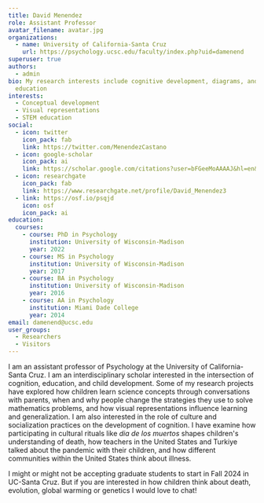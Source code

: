 ```yaml
---
title: David Menendez
role: Assistant Professor
avatar_filename: avatar.jpg
organizations:
  - name: University of California-Santa Cruz
    url: https://psychology.ucsc.edu/faculty/index.php?uid=damenend
superuser: true
authors:
  - admin
bio: My research interests include cognitive development, diagrams, and STEM
  education
interests:
  - Conceptual development
  - Visual representations
  - STEM education
social:
  - icon: twitter
    icon_pack: fab
    link: https://twitter.com/MenendezCastano
  - icon: google-scholar
    icon_pack: ai
    link: https://scholar.google.com/citations?user=bFGeeMoAAAAJ&hl=en&oi=sra
  - icon: researchgate
    icon_pack: fab
    link: https://www.researchgate.net/profile/David_Menendez3
  - link: https://osf.io/psqjd
    icon: osf
    icon_pack: ai
education:
  courses:
    - course: PhD in Psychology
      institution: University of Wisconsin-Madison
      year: 2022
    - course: MS in Psychology
      institution: University of Wisconsin-Madison
      year: 2017
    - course: BA in Psychology
      institution: University of Wisconsin-Madison
      year: 2016
    - course: AA in Psychology
      institution: Miami Dade College
      year: 2014
email: damenend@ucsc.edu
user_groups:
  - Researchers
  - Visitors
---
```

I am an assistant professor of Psychology at the University of California-Santa Cruz. I am an interdisciplinary scholar interested in the intersection of cognition, education, and child development. Some of my research projects have explored how children learn science concepts through conversations with parents, when and why people change the strategies they use to solve mathematics problems, and how visual representations influence learning and generalization. I am also interested in the role of culture and socialization practices on the development of cognition. I have examine how participating in cultural rituals like *dia de los muertos* shapes children's understanding of death, how teachers in the United States and Turkiye talked about the pandemic with their children, and how different communities within the United States think about illness.

I might or might not be accepting graduate students to start in Fall 2024 in UC-Santa Cruz. But if you are interested in how children think about death, evolution, global warming or genetics I would love to chat!
